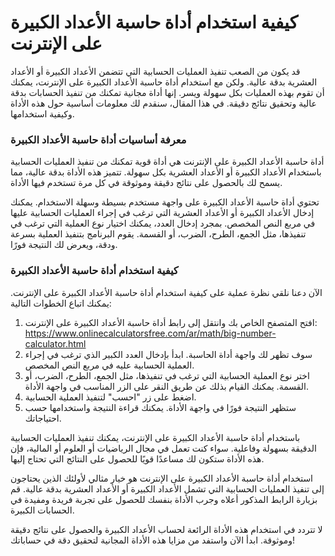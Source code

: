 كيفية استخدام أداة حاسبة الأعداد الكبيرة على الإنترنت
=====================================================

قد يكون من الصعب تنفيذ العمليات الحسابية التي تتضمن الأعداد الكبيرة أو الأعداد العشرية بدقة عالية. ولكن مع استخدام أداة حاسبة الأعداد الكبيرة على الإنترنت، يمكنك أن تقوم بهذه العمليات بكل سهولة ويسر. إنها أداة مجانية تمكنك من تنفيذ الحسابات بدقة عالية وتحقيق نتائج دقيقة. في هذا المقال، سنقدم لك معلومات أساسية حول هذه الأداة وكيفية استخدامها.

### معرفة أساسيات أداة حاسبة الأعداد الكبيرة

أداة حاسبة الأعداد الكبيرة على الإنترنت هي أداة قوية تمكنك من تنفيذ العمليات الحسابية باستخدام الأعداد الكبيرة أو الأعداد العشرية بكل سهولة. تتميز هذه الأداة بدقة عالية، مما يسمح لك بالحصول على نتائج دقيقة وموثوقة في كل مرة تستخدم فيها الأداة.

تحتوي أداة حاسبة الأعداد الكبيرة على واجهة مستخدم بسيطة وسهلة الاستخدام. يمكنك إدخال الأعداد الكبيرة أو الأعداد العشرية التي ترغب في إجراء العمليات الحسابية عليها في مربع النص المخصص. بمجرد إدخال العدد، يمكنك اختيار نوع العملية التي ترغب في تنفيذها، مثل الجمع، الطرح، الضرب، أو القسمة. يقوم البرنامج بتنفيذ العملية بسرعة ودقة، ويعرض لك النتيجة فورًا.

### كيفية استخدام أداة حاسبة الأعداد الكبيرة

الآن دعنا نلقي نظرة عملية على كيفية استخدام أداة حاسبة الأعداد الكبيرة على الإنترنت. يمكنك اتباع الخطوات التالية:

1. افتح المتصفح الخاص بك وانتقل إلى رابط أداة حاسبة الأعداد الكبيرة على الإنترنت: <https://www.onlinecalculatorsfree.com/ar/math/big-number-calculator.html>
2. سوف تظهر لك واجهة أداة الحاسبة. ابدأ بإدخال العدد الكبير الذي ترغب في إجراء العملية الحسابية عليه في مربع النص المخصص.
3. اختر نوع العملية الحسابية التي ترغب في تنفيذها، مثل الجمع، الطرح، الضرب، أو القسمة. يمكنك القيام بذلك عن طريق النقر على الزر المناسب في واجهة الأداة.
4. اضغط على زر "احسب" لتنفيذ العملية الحسابية.
5. ستظهر النتيجة فورًا في واجهة الأداة. يمكنك قراءة النتيجة واستخدامها حسب احتياجاتك.

باستخدام أداة حاسبة الأعداد الكبيرة على الإنترنت، يمكنك تنفيذ العمليات الحسابية الدقيقة بسهولة وفاعلية. سواء كنت تعمل في مجال الرياضيات أو العلوم أو المالية، فإن هذه الأداة ستكون لك مساعدًا قويًا للحصول على النتائج التي تحتاج إليها.

استخدام أداة حاسبة الأعداد الكبيرة على الإنترنت هو خيار مثالي لأولئك الذين يحتاجون إلى تنفيذ العمليات الحسابية التي تشمل الأعداد الكبيرة أو الأعداد العشرية بدقة عالية. قم بزيارة الرابط المذكور أعلاه وجرب الأداة بنفسك للحصول على تجربة فريدة ومفيدة في الحسابات الكبيرة.

لا تتردد في استخدام هذه الأداة الرائعة لحساب الأعداد الكبيرة والحصول على نتائج دقيقة وموثوقة. ابدأ الآن واستفد من مزايا هذه الأداة المجانية لتحقيق دقة في حساباتك!